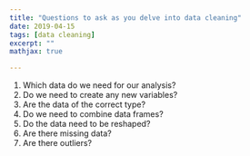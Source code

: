 ```yaml
---
title: "Questions to ask as you delve into data cleaning"
date: 2019-04-15
tags: [data cleaning]
excerpt: ""
mathjax: true

---
```


1. Which data do we need for our analysis?
2. Do we need to create any new variables?
3. Are the data of the correct type?
4. Do we need to combine data frames?
5. Do the data need to be reshaped?
6. Are there missing data?
7. Are there outliers?
